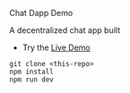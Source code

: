 Chat Dapp Demo

A decentralized chat app built

- Try the [Live Demo](https://gun-chat-dapp.web.app/)


```
git clone <this-repo>
npm install
npm run dev
```
